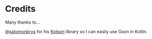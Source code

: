 # Credits

Many thanks to...

@[salomonbrys] for his [Kotson] library so I can easily use Gson in Kotlin.

[salomonbrys]: https://github.com/salomonbrys
[Kotson]: https://github.com/salomonbrys/Kotson
